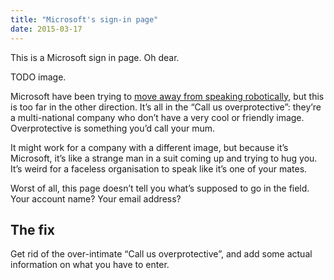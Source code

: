 ```yaml
---
title: "Microsoft's sign-in page"
date: 2015-03-17
---
```


This is a Microsoft sign in page. Oh dear.

TODO image.

Microsoft have been trying to [move away from speaking robotically](https://www.cherryleaf.com/2014/09/microsoft-moves-away-from-robot-speak-in-its-user-documentation/), but this is too far in the other direction. It’s all in the “Call us overprotective”: they’re a multi-national company who don’t have a very cool or friendly image. Overprotective is something you’d call your mum.

It might work for a company with a different image, but because it’s Microsoft, it’s like a strange man in a suit coming up and trying to hug you. It’s weird for a faceless organisation to speak like it’s one of your mates.

Worst of all, this page doesn’t tell you what’s supposed to go in the field. Your account name? Your email address?

## The fix

Get rid of the over-intimate “Call us overprotective”, and add some actual information on what you have to enter. 

<!-- https://uiwriting.tumblr.com/post/113881696779/this-is-a-microsoft-sign-in-page-oh-dear -->

